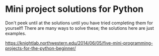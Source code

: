 # Mini project solutions for Python

Don't peek until at the solutions until you have tried completing them for yourself! There are many ways to solve these; the solutions here are just examples.

https://knightlab.northwestern.edu/2014/06/05/five-mini-programming-projects-for-the-python-beginner/
